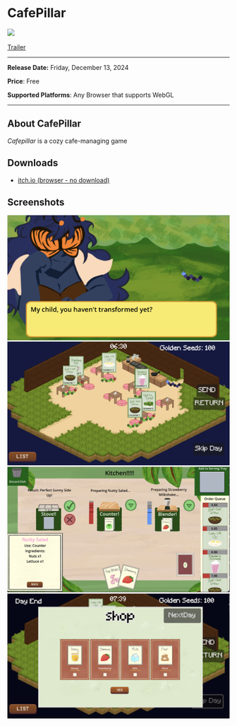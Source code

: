 # CafePillar

![](banner-png)



[Trailer](https://www.youtube.com/watch?v=dQw4w9WgXcQ&pp=ygUXbmV2ZXIgZ29ubmEgZ2l2ZSB5b3UgdXA%3D)

------

**Release Date:** Friday, December 13, 2024

**Price**: Free

**Supported Platforms**: Any Browser that supports WebGL

------

## About CafePillar

*Cafepillar* is a cozy cafe-managing game

## Downloads

- [itch.io (browser - no download)](https://aroshia.itch.io/cafepillar?secret=sxRkwzsfKWNpgYkhKWZI1OWhH0)

## Screenshots

![cutscene](https://github.com/TeamCaterpillar/Cafepillar/blob/c378917c704e5e06af4c49bd012184c57d4e7a90/Cafepillar_Game/screenshots/cutscene)
![front](https://github.com/TeamCaterpillar/Cafepillar/blob/53e89ce900c0e6a2848f22e6ea735a1c430cd270/Cafepillar_Game/screenshots/front_of_house)
![kitchen](https://github.com/TeamCaterpillar/Cafepillar/blob/53e89ce900c0e6a2848f22e6ea735a1c430cd270/Cafepillar_Game/screenshots/kitchen_1)
![shop](https://github.com/TeamCaterpillar/Cafepillar/blob/53e89ce900c0e6a2848f22e6ea735a1c430cd270/Cafepillar_Game/screenshots/shop)
